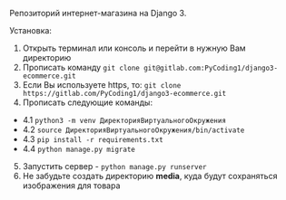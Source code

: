 Репозиторий интернет-магазина на Django 3.

Установка:

1. Открыть терминал или консоль и перейти в нужную Вам директорию
2. Прописать команду `git clone git@gitlab.com:PyCoding1/django3-ecommerce.git`
3. Если Вы используете https, то: `git clone https://gitlab.com/PyCoding1/django3-ecommerce.git`
4. Прописать следующие команды:
- 4.1 `python3 -m venv ДиректорияВиртуальногоОкружения`
- 4.2 `source ДиректорияВиртуальногоОкружения/bin/activate`
- 4.3 `pip install -r requirements.txt`
- 4.4 `python manage.py migrate`
5. Запустить сервер - `python manage.py runserver`
6. Не забудьте создать директорию **media**, куда будут сохраняться изображения для товара